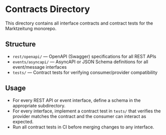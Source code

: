 # Contracts Directory

This directory contains all interface contracts and contract tests for the Marktzeitung monorepo.

## Structure
- `rest/openapi/` — OpenAPI (Swagger) specifications for all REST APIs
- `events/asyncapi/` — AsyncAPI or JSON Schema definitions for all event/message interfaces
- `tests/` — Contract tests for verifying consumer/provider compatibility

## Usage
- For every REST API or event interface, define a schema in the appropriate subdirectory.
- For every interface, implement a contract test in `tests/` that verifies the provider matches the contract and the consumer can interact as expected.
- Run all contract tests in CI before merging changes to any interface.

